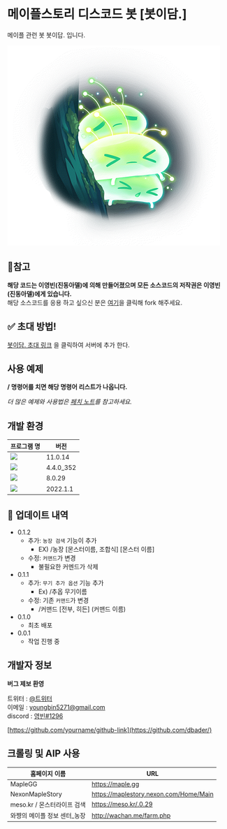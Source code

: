 # 메이플스토리 디스코드 봇 [봇이담.]

메이플 관런 봇 봇이답. 입니다.<br>


![](PatchNote/bag.png)

## 📌참고
**해당 코드는 이영빈(진동아델)에 의해 만들어졌으며 모든 소스코드의 저작권은 이영빈(진동아델)에게 있습니다.** <br>
해당 소스코드를 응용 하고 싶으신 분은 [여기](https://github.com/dudqls5271/discord-java-bot-2022/fork)을 클릭해 fork 해주세요.

## ✅ 초대 방법!

[봇이담. 초대 링크](https://discord.com/oauth2/authorize?client_id=961659381789909043&scope=bot&permissions=0)
을 클릭하여 서버에 추가 한다.

## 사용 예제

**/ 명령어를 치면 해당 명령어 리스트가 나옵니다.**

_더 많은 예제와 사용법은 [페치 노트](https://github.com/dudqls5271/discord-java-bot-2022/tree/master/PatchNote)를 참고하세요._

## 개발 환경 

| 프로그램 명 | 버전       |
|--------|----------|
| <img src="https://img.shields.io/badge/JAVA-007396?style=flat-square&logo=Java&logoColor=white"/></a>   | 11.0.14  |
|<img src="https://img.shields.io/badge/JDA-5865F2?style=flat-square&logo=Discord&logoColor=white"/></a>   | 4.4.0_352 |
| <img src="https://img.shields.io/badge/MySql-4479A1?style=flat-square&logo=MySql&logoColor=white"/></a>  | 8.0.29   |
| <img src="https://img.shields.io/badge/IntelliJ IDEA-000000?style=flat-square&logo=IntelliJ IDEA&logoColor=white"/></a>  | 2022.1.1 |

## 🧩 업데이트 내역

* 0.1.2
  * 추가: `농장 검색` 기능이 추가
    * EX) /농장 [몬스터이름, 조합식] [몬스터 이름]
  * 수정: `커맨드`가 변경
    * 불필요한 커멘드가 삭제
* 0.1.1
  * 추가: `무기 추가 옵션` 기능 추가
    * Ex) /추옵 무기이름
  * 수정: 기존 `커맨드`가 변경
    * /커맨드 [전부, 히든] (커맨드 이름)
* 0.1.0
    * 최초 배포
* 0.0.1
    * 작업 진행 중


## 개발자 정보 

**버그 제보 환영 <br>**

트위터 : [@트위터](https://twitter.com/maple_Dkepf)<br>
이메일 : [youngbin5271@gmail.com](youngbin5271@gmail.com)<br>
discord : [영빈#1296](discordapp.com/users/249166055316914177)

[https://github.com/yourname/github-link](https://github.com/dbader/)


## 크롤링 및 AIP 사용
| 홈페이지 이름           | URL |
|-------------------|-----|
| MapleGG           | https://maple.gg   |
| NexonMapleStory   | https://maplestory.nexon.com/Home/Main |
| meso.kr / 몬스터라이프 검색 | https://meso.kr/.0.29 |
| 와쨩의 메이플 정보 센터_농장  | http://wachan.me/farm.php |



